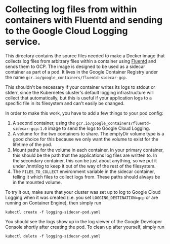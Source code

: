 # Collecting log files from within containers with Fluentd and sending to the Google Cloud Logging service.
This directory contains the source files needed to make a Docker image that collects log files from arbitrary files within a container using [Fluentd](http://www.fluentd.org/) and sends them to GCP.
The image is designed to be used as a sidecar container as part of a pod.
It lives in the Google Container Registry under the name `gcr.io/google_containers/fluentd-sidecar-gcp`.

This shouldn't be necessary if your container writes its logs to stdout or stderr, since the Kubernetes cluster's default logging infrastructure will collect that automatically, but this is useful if your application logs to a specific file in its filesystem and can't easily be changed.

In order to make this work, you have to add a few things to your pod config:

1. A second container, using the `gcr.io/google_containers/fluentd-sidecar-gcp:1.0` image to send the logs to Google Cloud Logging.
2. A volume for the two containers to share. The emptyDir volume type is a good choice for this because we only want the volume to exist for the lifetime of the pod.
3. Mount paths for the volume in each container.  In your primary container, this should be the path that the applications log files are written to. In the secondary container, this can be just about anything, so we put it under /mnt/log to keep it out of the way of the rest of the filesystem.
4. The `FILES_TO_COLLECT` environment variable in the sidecar container, telling it which files to collect logs from. These paths should always be in the mounted volume.

To try it out, make sure that your cluster was set up to log to Google Cloud Logging when it was created (i.e. you set `LOGGING_DESTINATION=gcp` or are running on Container Engine), then simply run
```
kubectl create -f logging-sidecar-pod.yaml
```

You should see the logs show up in the log viewer of the Google Developer Console shortly after creating the pod. To clean up after yourself, simply run
```
kubectl delete -f logging-sidecar-pod.yaml
```
